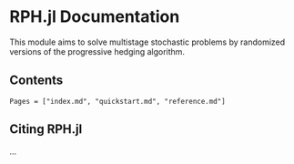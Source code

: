 # RPH.jl Documentation

This module aims to solve multistage stochastic problems by randomized versions of the progressive hedging algorithm.

## Contents
```@contents
Pages = ["index.md", "quickstart.md", "reference.md"]
```

## Citing RPH.jl
...
